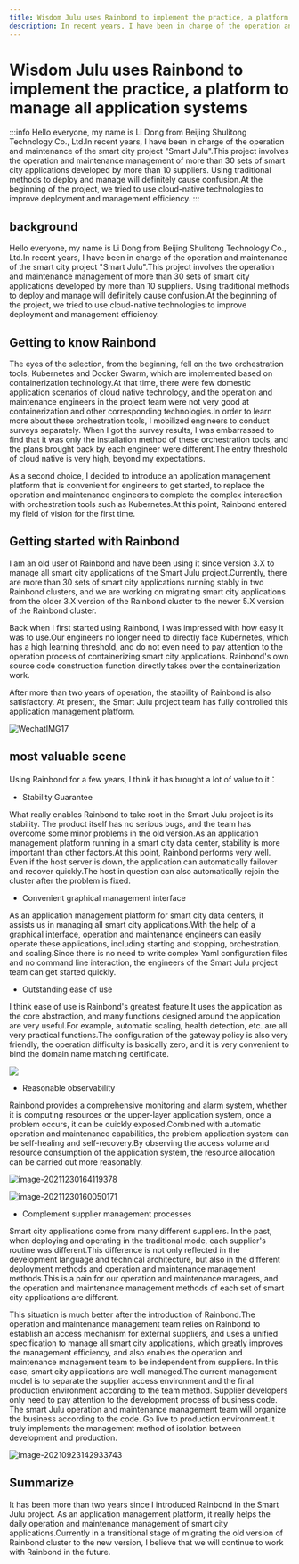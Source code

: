 ```yaml
---
title: Wisdom Julu uses Rainbond to implement the practice, a platform to manage all application systems
description: In recent years, I have been in charge of the operation and maintenance of the smart city project "Smart Julu".This project involves the operation and maintenance management of more than 30 sets of smart city applications developed by more than 10 suppliers. Using traditional methods to deploy and manage will definitely cause confusion.At the beginning of the project, we tried to use cloud-native technologies to improve deployment and management efficiency.
---
```


# Wisdom Julu uses Rainbond to implement the practice, a platform to manage all application systems

:::info
Hello everyone, my name is Li Dong from Beijing Shulitong Technology Co., Ltd.In recent years, I have been in charge of the operation and maintenance of the smart city project "Smart Julu".This project involves the operation and maintenance management of more than 30 sets of smart city applications developed by more than 10 suppliers. Using traditional methods to deploy and manage will definitely cause confusion.At the beginning of the project, we tried to use cloud-native technologies to improve deployment and management efficiency.
:::

## background

Hello everyone, my name is Li Dong from Beijing Shulitong Technology Co., Ltd.In recent years, I have been in charge of the operation and maintenance of the smart city project "Smart Julu".This project involves the operation and maintenance management of more than 30 sets of smart city applications developed by more than 10 suppliers. Using traditional methods to deploy and manage will definitely cause confusion.At the beginning of the project, we tried to use cloud-native technologies to improve deployment and management efficiency.



## Getting to know Rainbond

The eyes of the selection, from the beginning, fell on the two orchestration tools, Kubernetes and Docker Swarm, which are implemented based on containerization technology.At that time, there were few domestic application scenarios of cloud native technology, and the operation and maintenance engineers in the project team were not very good at containerization and other corresponding technologies.In order to learn more about these orchestration tools, I mobilized engineers to conduct surveys separately. When I got the survey results, I was embarrassed to find that it was only the installation method of these orchestration tools, and the plans brought back by each engineer were different.The entry threshold of cloud native is very high, beyond my expectations.

As a second choice, I decided to introduce an application management platform that is convenient for engineers to get started, to replace the operation and maintenance engineers to complete the complex interaction with orchestration tools such as Kubernetes.At this point, Rainbond entered my field of vision for the first time.



## Getting started with Rainbond

I am an old user of Rainbond and have been using it since version 3.X to manage all smart city applications of the Smart Julu project.Currently, there are more than 30 sets of smart city applications running stably in two Rainbond clusters, and we are working on migrating smart city applications from the older 3.X version of the Rainbond cluster to the newer 5.X version of the Rainbond cluster.

Back when I first started using Rainbond, I was impressed with how easy it was to use.Our engineers no longer need to directly face Kubernetes, which has a high learning threshold, and do not even need to pay attention to the operation process of containerizing smart city applications. Rainbond's own source code construction function directly takes over the containerization work.

After more than two years of operation, the stability of Rainbond is also satisfactory. At present, the Smart Julu project team has fully controlled this application management platform.

![WechatIMG17](https://tva1.sinaimg.cn/large/008i3skNly1gxox5ylsdqj31h30rj424.jpg)



## most valuable scene

Using Rainbond for a few years, I think it has brought a lot of value to it：

- Stability Guarantee

What really enables Rainbond to take root in the Smart Julu project is its stability. The product itself has no serious bugs, and the team has overcome some minor problems in the old version.As an application management platform running in a smart city data center, stability is more important than other factors.At this point, Rainbond performs very well. Even if the host server is down, the application can automatically failover and recover quickly.The host in question can also automatically rejoin the cluster after the problem is fixed.



- Convenient graphical management interface

As an application management platform for smart city data centers, it assists us in managing all smart city applications.With the help of a graphical interface, operation and maintenance engineers can easily operate these applications, including starting and stopping, orchestration, and scaling.Since there is no need to write complex Yaml configuration files and no command line interaction, the engineers of the Smart Julu project team can get started quickly.



- Outstanding ease of use

I think ease of use is Rainbond's greatest feature.It uses the application as the core abstraction, and many functions designed around the application are very useful.For example, automatic scaling, health detection, etc. are all very practical functions.The configuration of the gateway policy is also very friendly, the operation difficulty is basically zero, and it is very convenient to bind the domain name matching certificate.

![](https://grstatic.oss-cn-shanghai.aliyuncs.com/images/docs/3.6/micro-service/horizen.png)


- Reasonable observability

Rainbond provides a comprehensive monitoring and alarm system, whether it is computing resources or the upper-layer application system, once a problem occurs, it can be quickly exposed.Combined with automatic operation and maintenance capabilities, the problem application system can be self-healing and self-recovery.By observing the access volume and resource consumption of the application system, the resource allocation can be carried out more reasonably.

![image-20211230164119378](https://tva1.sinaimg.cn/large/008i3skNly1gxvy97d56yj31h60k20ue.jpg)

![image-20211230160050171](https://tva1.sinaimg.cn/large/008i3skNly1gxvx34pmmej31qg0u0qaj.jpg)



- Complement supplier management processes

Smart city applications come from many different suppliers. In the past, when deploying and operating in the traditional mode, each supplier's routine was different.This difference is not only reflected in the development language and technical architecture, but also in the different deployment methods and operation and maintenance management methods.This is a pain for our operation and maintenance managers, and the operation and maintenance management methods of each set of smart city applications are different.

This situation is much better after the introduction of Rainbond.The operation and maintenance management team relies on Rainbond to establish an access mechanism for external suppliers, and uses a unified specification to manage all smart city applications, which greatly improves the management efficiency, and also enables the operation and maintenance management team to be independent from suppliers. In this case, smart city applications are well managed.The current management model is to separate the supplier access environment and the final production environment according to the team method. Supplier developers only need to pay attention to the development process of business code. The smart Julu operation and maintenance management team will organize the business according to the code. Go live to production environment.It truly implements the management method of isolation between development and production.

![image-20210923142933743](https://tva1.sinaimg.cn/large/008i3skNly1guqjpwi6k1j61gp0u0q9g02.jpg)





## Summarize

It has been more than two years since I introduced Rainbond in the Smart Julu project. As an application management platform, it really helps the daily operation and maintenance management of smart city applications.Currently in a transitional stage of migrating the old version of Rainbond cluster to the new version, I believe that we will continue to work with Rainbond in the future.


